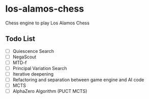 # los-alamos-chess

Chess engine to play Los Alamos Chess

## Todo List

  - [ ] Quiescence Search
  - [ ] NegaScout
  - [ ] MTD-f
  - [ ] Principal Variation Search
  - [ ] Iterative deepening
  - [ ] Refactoring and separation between game engine and AI code
  - [ ] MCTS
  - [ ] AlphaZero Algorithm (PUCT MCTS)

